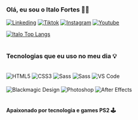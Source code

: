 ### Olá, eu sou o Italo Fortes 🖖🏻

[![Linkeding](https://img.shields.io/badge/LinkedIn-8200fc?style=for-the-badge&logo=linkedin&logoColor=black)](https://www.linkedin.com/in/italo-fortes-347a4a104/)
[![Tiktok](https://img.shields.io/badge/TikTok-8200fc?style=for-the-badge&logo=tiktok&logoColor=black)](https://www.tiktok.com/@techanddev)
[![Instagram](https://img.shields.io/badge/Instagram-8200fc?style=for-the-badge&logo=instagram&logoColor=black)](https://www.instagram.com/italoofortes/)
[![Youtube](https://img.shields.io/badge/YouTube-8200fc.svg?style=for-the-badge&logo=YouTube&logoColor=black)](https://www.instagram.com/italoofortes/)


[![Italo Top Langs](https://github-readme-stats.vercel.app/api/top-langs/?username=ItaloFortes)](https://github.com/anuraghazra/github-readme-stats) <br><br>

### Tecnologias que eu uso no meu dia 💡 

<div style="display: inline_block"></br>
<img align="center" alt="HTML5" src="https://img.shields.io/badge/HTML5-E34F26?style=for-the-badge&logo=html5&logoColor=white">
<img align="center" alt="CSS3" src="https://img.shields.io/badge/CSS3-1572B6?style=for-the-badge&logo=css3&logoColor=white">
<img align="center" alt="Sass" src="https://img.shields.io/badge/Sass-CC6699?style=for-the-badge&logo=sass&logoColor=white">
<img align="center" alt="Sass" src="https://img.shields.io/badge/JavaScript-F7DF1E?style=for-the-badge&logo=javascript&logoColor=black">
<img align="center" alt="VS Code" src="https://img.shields.io/badge/Visual_Studio-5C2D91?style=for-the-badge&logo=visual%20studio&logoColor=white"> </br><br>
<img align="center" alt="Blackmagic Design" src="https://img.shields.io/badge/Blackmagic%20Design-000000.svg?style=for-the-badge&logo=Blackmagic-Design&logoColor=orange">
<img align="center" alt="Photoshop" src="https://img.shields.io/badge/Adobe%20Photoshop-31A8FF?style=for-the-badge&logo=Adobe%20Photoshop&logoColor=black">
<img align="center" alt="After Effects" src="https://img.shields.io/badge/Adobe%20after%20affects-CF96FD?style=for-the-badge&logo=Adobe%20after%20effects&logoColor=393665">

</div><br>

#### Apaixonado por tecnologia e games PS2 🕹️
